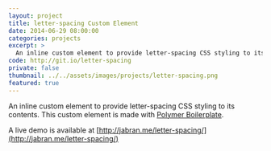 ```yaml
---
layout: project
title: letter-spacing Custom Element
date: 2014-06-29 08:00:00
categories: projects
excerpt: >
  An inline custom element to provide letter-spacing CSS styling to its contents.
code: http://git.io/letter-spacing
private: false
thumbnail: ../../assets/images/projects/letter-spacing.png
featured: true
---
```


An inline custom element to provide letter-spacing CSS styling to its contents. This custom element is made with [Polymer Boilerplate](http://polymer-project.org).

A live demo is available at [http://jabran.me/letter-spacing/](http://jabran.me/letter-spacing/)
